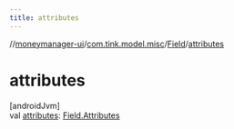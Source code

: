 ```yaml
---
title: attributes
---
```

//[moneymanager-ui](../../../index.html)/[com.tink.model.misc](../index.html)/[Field](index.html)/[attributes](attributes.html)



# attributes



[androidJvm]\
val [attributes](attributes.html): [Field.Attributes](-attributes/index.html)




